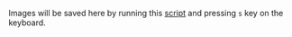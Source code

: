 Images will be saved here by running this [script](../src/control_and_capture.py) and pressing `s` key on the keyboard.